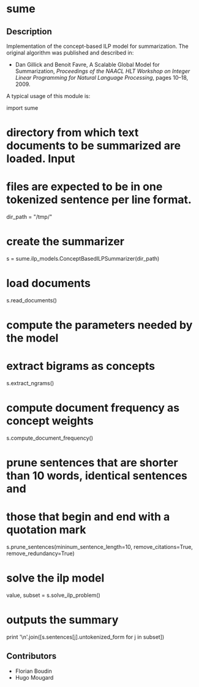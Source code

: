 # sume

## Description

Implementation of the concept-based ILP model for summarization. The original
algorithm was published and described in:

  * Dan Gillick and Benoit Favre, A Scalable Global Model for Summarization,
    *Proceedings of the NAACL HLT Workshop on Integer Linear Programming for
    Natural Language Processing*, pages 10–18, 2009.

A typical usage of this module is:

 import sume

 # directory from which text documents to be summarized are loaded. Input
 # files are expected to be in one tokenized sentence per line format.
 dir_path = "/tmp/"

 # create the summarizer
 s = sume.ilp_models.ConceptBasedILPSummarizer(dir_path)

 # load documents
 s.read_documents()

 # compute the parameters needed by the model
 # extract bigrams as concepts
 s.extract_ngrams()

 # compute document frequency as concept weights
 s.compute_document_frequency()

 # prune sentences that are shorter than 10 words, identical sentences and
 # those that begin and end with a quotation mark
 s.prune_sentences(mininum_sentence_length=10,
                   remove_citations=True,
                   remove_redundancy=True)

 # solve the ilp model
 value, subset = s.solve_ilp_problem()

 # outputs the summary
 print '\n'.join([s.sentences[j].untokenized_form for j in subset])

## Contributors

* Florian Boudin
* Hugo Mougard
